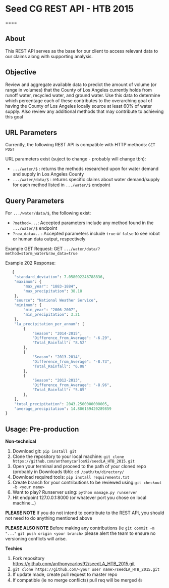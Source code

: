 # Seed CG REST API - HTB 2015
====

**About**
----

This REST API serves as the base for our client to access relevant data to our claims along with supporting analysis. 

**Objective**
----

Review and aggregate available data to predict the amount of volume (or range in volumes) that the County of Los Angeles
currently holds from runoff water, recycled water, and ground water. Use this data to determine which percentage each of 
these contributes to the overarching goal of having the County of Los Angeles locally source at least 60% of water supply. 
Also review any additional methods that may contribute to achieving this goal

**URL Parameters**
----

Currently, the following REST API is compatible with HTTP methods: `GET` `POST`

URL parameters exist (suject to change - probably will change tbh):
* `.../water/$` : returns the methods researched upon for water demand and supply in Los Angeles County
* `.../water/data/$` : returns specific claims about water demand/supply for each method listed in `.../water/$` endpoint

**Query Parameters**
----
For `.../water/data/$`, the following exist: 
* `?method=...`: Accepted parameters include any method found in the `.../water/$` endpoint
* `?raw_data=..` : Accepted parameters include `true` or `false` to see robot or human data output, respectively

Example GET Request:
GET `.../water/data/?method=storm_water&raw_data=true`

Example 202 Response: 

```python
   {
    "standard_deviation": 7.058092246788836,
    "maximum": {
        "max_year": "1883-1884",
        "max_precipitation": 38.18
    },
    "source": "National Weather Service",
    "minimum": {
        "min_year": "2006-2007",
        "min_precipitation": 3.21
    },
    "la_precipitation_per_annum": [
        {
            "Season": "2014-2015",
            "Difference_from_Average": "-6.29",
            "Total_Rainfall": "8.52"
        },
        {
            "Season": "2013-2014",
            "Difference_from_Average": "-8.73",
            "Total_Rainfall": "6.08"
        },
        {
            "Season": "2012-2013",
            "Difference_from_Average": "-8.96",
            "Total_Rainfall": "5.85"
        },
    ],
    "total_precipitation": 2043.2500000000005,
    "average_precipitation": 14.806159420289859
}
```

**Usage: Pre-production**
----

**Non-technical**
  1. Download git: `pip install git`
  2. Clone the repository to your local machine: `git clone https://github.com/anthonycarlos92/seedLA_HTB_2015.git`
  3. Open your terminal and proceed to the path of your cloned repo (probably in Downloads tbh): `cd /path/to/directory/`
  4. Download required tools: `pip install requirements.txt`
  5. Create branch for your contributions to be reviewed using:`git checkout -b <your name>`
  6. Want to play? Runserver using: `python manage.py runserver`
  7. Hit endpoint 127.0.0.1:8000 (or whatever port you chose on local machine...)

**PLEASE NOTE**  If you do not intend to contribute to the REST API, you should not need to do anything mentioned above

**PLEASE ALSO NOTE** Before making any contributions (ie `git commit -m "..."` `git push origin <your branch>` please alert
the team to ensure no versioning conflicts will arise. 

**Techies**
  1. Fork repository https://github.com/anthonycarlos92/seedLA_HTB_2015.git
  2. `git clone https://github.com/<your user name>/seedLA_HTB_2015.git`
  3. If update made, create pull request to master repo
  4. If compatible (ie no merge conflicts) pull req will be merged :+1:


